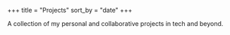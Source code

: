 +++
title = "Projects"
sort_by = "date"
+++

A collection of my personal and collaborative projects in tech and beyond.
